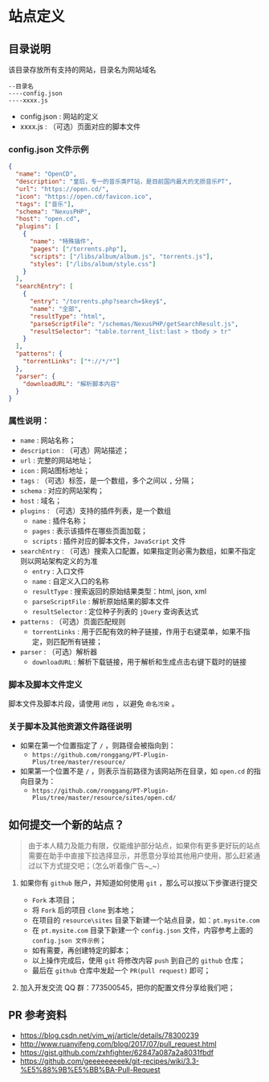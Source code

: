 # 站点定义

## 目录说明

该目录存放所有支持的网站，目录名为网站域名

```
--目录名
----config.json
----xxxx.js
```

- config.json : 网站的定义
- xxxx.js : （可选）页面对应的脚本文件

### config.json 文件示例

```json
{
  "name": "OpenCD",
  "description": "皇后，专一的音乐类PT站，是目前国内最大的无损音乐PT",
  "url": "https://open.cd/",
  "icon": "https://open.cd/favicon.ico",
  "tags": ["音乐"],
  "schema": "NexusPHP",
  "host": "open.cd",
  "plugins": [
    {
      "name": "特殊插件",
      "pages": ["/torrents.php"],
      "scripts": ["/libs/album/album.js", "torrents.js"],
      "styles": ["/libs/album/style.css"]
    }
  ],
  "searchEntry": [
    {
      "entry": "/torrents.php?search=$key$",
      "name": "全部",
      "resultType": "html",
      "parseScriptFile": "/schemas/NexusPHP/getSearchResult.js",
      "resultSelector": "table.torrent_list:last > tbody > tr"
    }
  ],
  "patterns": {
    "torrentLinks": ["*://*/*"]
  },
  "parser": {
    "downloadURL": "解析脚本内容"
  }
}
```

### 属性说明：

- `name` : 网站名称；
- `description` : （可选）网站描述；
- `url` : 完整的网站地址；
- `icon` : 网站图标地址；
- `tags` : （可选）标签，是一个数组，多个之间以 `,` 分隔；
- `schema` : 对应的网站架构；
- `host` : 域名；
- `plugins` : （可选）支持的插件列表，是一个数组
  - `name` : 插件名称；
  - `pages` : 表示该插件在哪些页面加载；
  - `scripts` : 插件对应的脚本文件，`JavaScript` 文件
- `searchEntry` : （可选）搜索入口配置，如果指定则必需为数组，如果不指定则以网站架构定义的为准
  - `entry` : 入口文件
  - `name` : 自定义入口的名称
  - `resultType` : 搜索返回的原始结果类型：html, json, xml
  - `parseScriptFile` : 解析原始结果的脚本文件
  - `resultSelector` : 定位种子列表的 `jQuery` 查询表达式
- `patterns` : （可选）页面匹配规则
  - `torrentLinks` : 用于匹配有效的种子链接，作用于右键菜单，如果不指定，则匹配所有链接；
- `parser` : （可选）解析器
  - `downloadURL` : 解析下载链接，用于解析和生成点击右键下载时的链接

### 脚本及脚本文件定义

脚本文件及脚本片段，请使用 `闭包` ，以避免 `命名污染` 。

### 关于脚本及其他资源文件路径说明

- 如果在第一个位置指定了 `/` ，则路径会被指向到：
  - `https://github.com/ronggang/PT-Plugin-Plus/tree/master/resource/`
- 如果第一个位置不是 `/` ，则表示当前路径为该网站所在目录，如 `open.cd` 的指向目录为：
  - `https://github.com/ronggang/PT-Plugin-Plus/tree/master/resource/sites/open.cd/`

## 如何提交一个新的站点？

> 由于本人精力及能力有限，仅能维护部分站点，如果你有更多更好玩的站点需要在助手中直接下拉选择显示，并愿意分享给其他用户使用，那么赶紧通过以下方式提交吧；（怎么听着像广告~\_~）

1. 如果你有 `github` 账户，并知道如何使用 `git` ，那么可以按以下步骤进行提交

   - `Fork` 本项目；
   - 将 `Fork` 后的项目 `clone` 到本地；
   - 在项目的 `resource\sites` 目录下新建一个站点目录，如：`pt.mysite.com`
   - 在 `pt.mysite.com` 目录下新建一个 `config.json` 文件，内容参考上面的 `config.json 文件示例`；
   - 如有需要，再创建特定的脚本；
   - 以上操作完成后，使用 `git` 将修改内容 `push` 到自己的 `github` 仓库；
   - 最后在 `github` 仓库中发起一个 `PR(pull request)` 即可；

2. 加入开发交流 QQ 群：773500545，把你的配置文件分享给我们吧；

## PR 参考资料

- https://blog.csdn.net/vim_wj/article/details/78300239
- http://www.ruanyifeng.com/blog/2017/07/pull_request.html
- https://gist.github.com/zxhfighter/62847a087a2a8031fbdf
- https://github.com/geeeeeeeeek/git-recipes/wiki/3.3-%E5%88%9B%E5%BB%BA-Pull-Request

